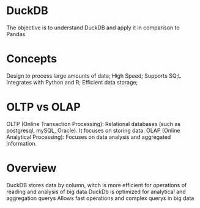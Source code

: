 # DuckDB
The objective is to understand DuckDB and apply it in comparison to Pandas

# Concepts
Design to process large amounts of data;
High Speed;
Supports SQ;L
Integrates with Python and R;
Efficient data storage;

# OLTP vs OLAP
OLTP (Online Transaction Processing):  Relational databases (such as postgresql, mySQL, Oracle). It focuses on storing data.
OLAP (Online Analytical Processing): Focuses on data analysis and aggregated information.

# Overview
DuckDB stores data by column, witch is more efficient for operations of reading and analysis of big data
DuckDb is optimized for analytical and aggregation querys
Allows fast operations and complex querys in big data 
